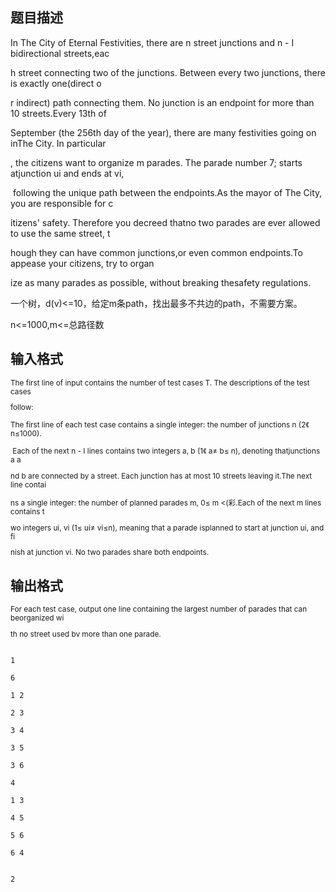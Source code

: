 ## 题目描述

<div>
 In The City of Eternal Festivities, there are n street junctions and n - I bidirectional streets,eac
</div>
<div>
 h street connecting two of the junctions. Between every two junctions, there is exactly one(direct o
</div>
<div>
 r indirect) path connecting them. No junction is an endpoint for more than 10 streets.Every 13th of 
</div>
<div>
 September (the 256th day of the year), there are many festivities going on inThe City. In particular
</div>
<div>
 , the citizens want to organize m parades. The parade number 7; starts atjunction ui and ends at vi,
</div>
<div>
  following the unique path between the endpoints.As the mayor of The City, you are responsible for c
</div>
<div>
 itizens' safety. Therefore you decreed thatno two parades are ever allowed to use the same street, t
</div>
<div>
 hough they can have common junctions,or even common endpoints.To appease your citizens, try to organ
</div>
<div>
 ize as many parades as possible, without breaking thesafety regulations.
</div>
<div>
 一个树，d(v)<=10，给定m条path，找出最多不共边的path，不需要方案。 
</div>
<div>
 n<=1000,m<=总路径数
</div>
<div></div>
<div></div>
<div></div>
<p></p>

## 输入格式

<div style="font-size: 11.8181819915771px;">
 The first line of input contains the number of test cases T. The descriptions of the test cases 
</div>
<div style="font-size: 11.8181819915771px;">
 follow: 
</div>
<div style="font-size: 11.8181819915771px;">
 The first line of each test case contains a single integer: the number of junctions n (2《 n≤1000).
</div>
<div style="font-size: 11.8181819915771px;">
  Each of the next n - I lines contains two integers a, b (1《 a≠ b≤ n), denoting thatjunctions a a
</div>
<div style="font-size: 11.8181819915771px;">
 nd b are connected by a street. Each junction has at most 10 streets leaving it.The next line contai
</div>
<div style="font-size: 11.8181819915771px;">
 ns a single integer: the number of planned parades m, 0≤ m <(彩.Each of the next m lines contains t
</div>
<div style="font-size: 11.8181819915771px;">
 wo integers ui, vi (1≤ ui≠ vi≤n), meaning that a parade isplanned to start at junction ui, and fi
</div>
<div style="font-size: 11.8181819915771px;">
 nish at junction vi. No two parades share both endpoints.
</div>
<div style="font-size: 11.8181819915771px;"></div>
<div></div>
<div>
 <div></div>
</div>
<p></p>

## 输出格式

<div style="font-size: 11.8181819915771px;">
 For each test case, output one line containing the largest number of parades that can beorganized wi
</div>
<div style="font-size: 11.8181819915771px;">
 th no street used bv more than one parade.
</div>
<div style="font-size: 11.8181819915771px;"></div>
<div></div>
<div>
 <div></div>
</div>
<div>
 <p></p>
</div>

```input1
1
6
1 2
2 3
3 4
3 5
3 6
4
1 3
4 5
5 6
6 4
```
```output1
2
```
